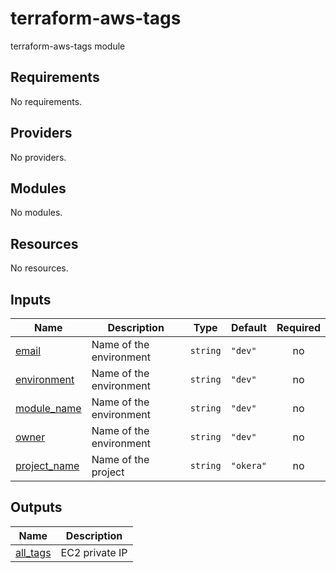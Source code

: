 # terraform-aws-tags
terraform-aws-tags module

<!-- BEGIN_TF_DOCS -->
## Requirements

No requirements.

## Providers

No providers.

## Modules

No modules.

## Resources

No resources.

## Inputs

| Name | Description | Type | Default | Required |
|------|-------------|------|---------|:--------:|
| <a name="input_email"></a> [email](#input\_email) | Name of the environment | `string` | `"dev"` | no |
| <a name="input_environment"></a> [environment](#input\_environment) | Name of the environment | `string` | `"dev"` | no |
| <a name="input_module_name"></a> [module\_name](#input\_module\_name) | Name of the environment | `string` | `"dev"` | no |
| <a name="input_owner"></a> [owner](#input\_owner) | Name of the environment | `string` | `"dev"` | no |
| <a name="input_project_name"></a> [project\_name](#input\_project\_name) | Name of the project | `string` | `"okera"` | no |

## Outputs

| Name | Description |
|------|-------------|
| <a name="output_all_tags"></a> [all\_tags](#output\_all\_tags) | EC2 private IP |
<!-- END_TF_DOCS -->
